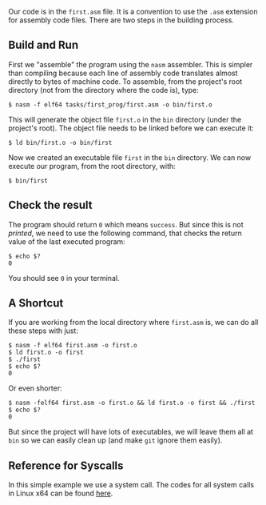 Our code is in the `first.asm` file. It is a convention to use the `.asm`
extension for assembly code files. There are two steps in the building
process.

## Build and Run

First we "assemble" the program using the `nasm` assembler. This is simpler
than compiling because each line of assembly code translates almost directly
to bytes of machine code. To assemble, from the project's root directory
(not from the directory where the code is), type:

    $ nasm -f elf64 tasks/first_prog/first.asm -o bin/first.o

This will generate the object file `first.o` in the `bin` directory (under
the project's root). The object file needs to be linked before we can 
execute it:

    $ ld bin/first.o -o bin/first

Now we created an executable file `first` in the `bin` directory. We can
now execute our program, from the root directory, with:

    $ bin/first

## Check the result

The program should return `0` which means `success`. But since this is not
*printed*, we need to use the following command, that checks the return
value of the last executed program:

    $ echo $?
    0

You should see `0` in your terminal.

## A Shortcut

If you are working from the local 
directory where `first.asm` is, we can do all these steps with just:

    $ nasm -f elf64 first.asm -o first.o
    $ ld first.o -o first
    $ ./first
    $ echo $?
    0

Or even shorter:

    $ nasm -felf64 first.asm -o first.o && ld first.o -o first && ./first
    $ echo $?
    0

But since the project will have lots of executables, we will leave them all
at `bin` so we can easily clean up (and make `git` ignore them easily).

## Reference for Syscalls

In this simple example we use a system call. The codes for all system calls
in Linux x64 can be found 
[here](https://github.com/torvalds/linux/blob/v3.13/arch/x86/syscalls/syscall_64.tbl#L69).
